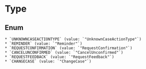 # Type

## Enum

    * `UNKNOWNCASEACTIONTYPE` (value: `"UnknownCaseActionType"`)
    * `REMINDER` (value: `"Reminder"`)
    * `REQUESTCONFIRMATION` (value: `"RequestConfirmation"`)
    * `CANCELUNCONFIRMED` (value: `"CancelUnconfirmed"`)
    * `REQUESTFEEDBACK` (value: `"RequestFeedback"`)
    * `CHANGECASE` (value: `"ChangeCase"`)
